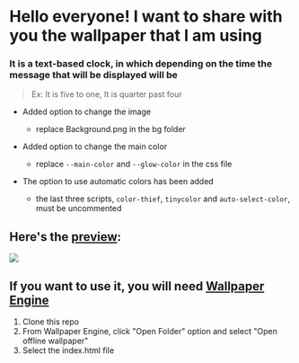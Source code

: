 # Hello everyone! I want to share with you the wallpaper that I am using

### It is a text-based clock, in which depending on the time the message that will be displayed will be

> Ex: It is five to one, It is quarter past four

* Added option to change the image
  * replace Background.png in the bg folder

* Added option to change the main color
  * replace `--main-color` and `--glow-color` in the css file

* The option to use automatic colors has been added 
  * the last three scripts, `color-thief`, `tinycolor` and `auto-select-color`, must be uncommented

## Here's the [preview](https://juli-cvidal.github.io/TextClock-Wallpaper/):

<div>
  <img src="https://github.com/Juli-CVidal/Personalized-TextClock-Wallpaper/blob/master/Background%20Preview.jpg"/>
 </div>
 
 
 ## If you want to use it, you will need [Wallpaper Engine](https://store.steampowered.com/app/431960/Wallpaper_Engine/)
<ol>
  <li>Clone this repo</li>
  <li>From Wallpaper Engine, click "Open Folder" option and select "Open offline wallpaper"</li>
  <li>Select the index.html file</li>
</ol>
